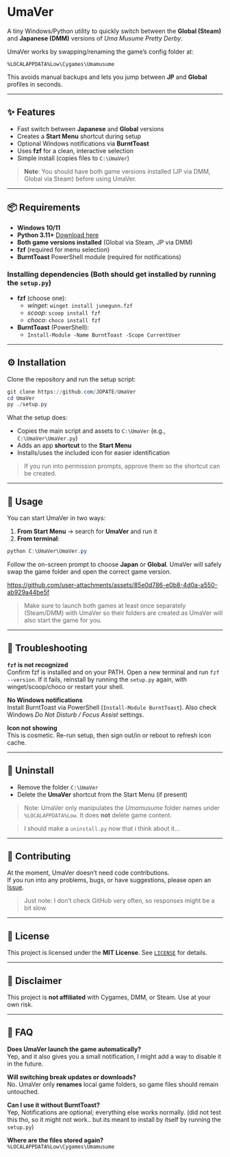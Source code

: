 # UmaVer

A tiny Windows/Python utility to quickly switch between the **Global (Steam)** and **Japanese (DMM)** versions of *Uma Musume Pretty Derby*.

UmaVer works by swapping/renaming the game’s config folder at:

```
%LOCALAPPDATA%Low\Cygames\Umamusume
```

This avoids manual backups and lets you jump between **JP** and **Global** profiles in seconds.

---

## ✨ Features
- Fast switch between **Japanese** and **Global** versions
- Creates a **Start Menu** shortcut during setup
- Optional Windows notifications via **BurntToast**
- Uses **fzf** for a clean, interactive selection
- Simple install (copies files to `C:\UmaVer`)

> **Note**: You should have both game versions installed (JP via DMM, Global via Steam) before using UmaVer.

---

## 📦 Requirements
- **Windows 10/11**
- **Python 3.11+** [Download here](https://www.python.org/downloads/)
- **Both game versions installed** (Global via Steam, JP via DMM)
- **fzf** (required for menu selection)
- **BurntToast** PowerShell module (required for notifications)

### Installing dependencies (Both should get installed by running the `setup.py`)
- **fzf** (choose one):
  - *winget*: `winget install junegunn.fzf`
  - *scoop*: `scoop install fzf`
  - *choco*: `choco install fzf`
- **BurntToast** (PowerShell):
  - `Install-Module -Name BurntToast -Scope CurrentUser`

---

## ⚙️ Installation
Clone the repository and run the setup script:

```powershell
git clone https://github.com/JOPATE/UmaVer
cd UmaVer
py ./setup.py
```

What the setup does:
- Copies the main script and assets to `C:\UmaVer` (e.g., `C:\UmaVer\UmaVer.py`)
- Adds an app **shortcut** to the **Start Menu**
- Installs/uses the included icon for easier identification

> If you run into permission prompts, approve them so the shortcut can be created.

---

## 🚀 Usage
You can start UmaVer in two ways:

1) **From Start Menu** → search for **UmaVer** and run it
2) **From terminal**:

```powershell
python C:\UmaVer\UmaVer.py
```

Follow the on-screen prompt to choose **Japan** or **Global**. UmaVer will safely swap the game folder and open the correct game version.

https://github.com/user-attachments/assets/85e0d786-e0b8-4d0a-a550-ab929a44be5f

> Make sure to launch both games at least once separately (Steam/DMM) with UmaVer so their folders are created as UmaVer will also start the game for you.

---

## 🔧 Troubleshooting
**`fzf` is not recognized**  
Confirm fzf is installed and on your PATH. Open a new terminal and run `fzf --version`. If it fails, reinstall by running the `setup.py` again, with winget/scoop/choco or restart your shell.

**No Windows notifications**  
Install BurntToast via PowerShell (`Install-Module BurntToast`). Also check Windows *Do Not Disturb / Focus Assist* settings.

**Icon not showing**  
This is cosmetic. Re-run setup, then sign out/in or reboot to refresh icon cache.

---

## 🧹 Uninstall
- Remove the folder `C:\UmaVer`
- Delete the **UmaVer** shortcut from the Start Menu (if present)


> Note: UmaVer only manipulates the *Umamusume* folder names under `%LOCALAPPDATA%Low`. It does **not** delete game content.

> I should make a `uninstall.py` now that i think about it...

---

## 🤝 Contributing
At the moment, UmaVer doesn’t need code contributions.  
If you run into any problems, bugs, or have suggestions, please open an [Issue](https://github.com/JOPATE/UmaVer/issues).

> Just note: I don’t check GitHub very often, so responses might be a bit slow.

---

## 📄 License
This project is licensed under the **MIT License**. See [`LICENSE`](LICENSE) for details.

---

## 🙏 Disclaimer
This project is **not affiliated** with Cygames, DMM, or Steam. Use at your own risk.

---

## 📌 FAQ
**Does UmaVer launch the game automatically?**  
Yep, and it also gives you a small notification, I might add a way to disable it in the future.

**Will switching break updates or downloads?**  
No. UmaVer only **renames** local game folders, so game files should remain untouched. 

**Can I use it without BurntToast?**  
Yep, Notifications are optional; everything else works normally. (did not test this tho, so it might not work.. but its meant to install by itself by running the `setup.py`)

**Where are the files stored again?**  
`%LOCALAPPDATA%Low\Cygames\Umamusume`
